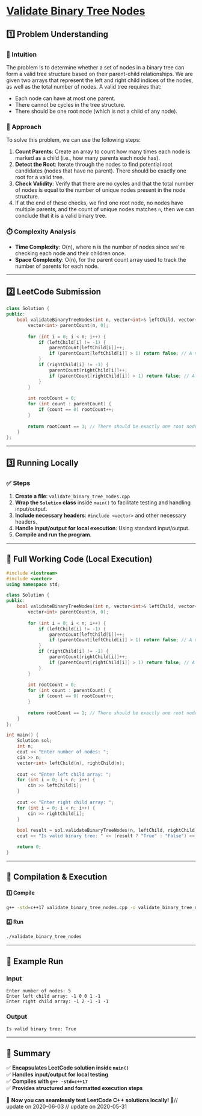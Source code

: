 # **[Validate Binary Tree Nodes](https://leetcode.com/problems/validate-binary-tree-nodes/description/)**  

## **1️⃣ Problem Understanding**  
### **📌 Intuition**  
The problem is to determine whether a set of nodes in a binary tree can form a valid tree structure based on their parent-child relationships. We are given two arrays that represent the left and right child indices of the nodes, as well as the total number of nodes. A valid tree requires that:
- Each node can have at most one parent.
- There cannot be cycles in the tree structure.
- There should be one root node (which is not a child of any node).

### **🚀 Approach**  
To solve this problem, we can use the following steps:
1. **Count Parents**: Create an array to count how many times each node is marked as a child (i.e., how many parents each node has). 
2. **Detect the Root**: Iterate through the nodes to find potential root candidates (nodes that have no parent). There should be exactly one root for a valid tree.
3. **Check Validity**: Verify that there are no cycles and that the total number of nodes is equal to the number of unique nodes present in the node structure. 
4. If at the end of these checks, we find one root node, no nodes have multiple parents, and the count of unique nodes matches `n`, then we can conclude that it is a valid binary tree.

### **⏱️ Complexity Analysis**  
- **Time Complexity**: O(n), where n is the number of nodes since we're checking each node and their children once.  
- **Space Complexity**: O(n), for the parent count array used to track the number of parents for each node.  

---  

## **2️⃣ LeetCode Submission**  
```cpp
class Solution {
public:
    bool validateBinaryTreeNodes(int n, vector<int>& leftChild, vector<int>& rightChild) {
        vector<int> parentCount(n, 0);
        
        for (int i = 0; i < n; i++) {
            if (leftChild[i] != -1) {
                parentCount[leftChild[i]]++;
                if (parentCount[leftChild[i]] > 1) return false; // A node can only have one parent
            }
            if (rightChild[i] != -1) {
                parentCount[rightChild[i]]++;
                if (parentCount[rightChild[i]] > 1) return false; // A node can only have one parent
            }
        }
        
        int rootCount = 0;
        for (int count : parentCount) {
            if (count == 0) rootCount++;
        }
        
        return rootCount == 1; // There should be exactly one root node
    }
};
```  

---  

## **3️⃣ Running Locally**  
### **✅ Steps**  
1. **Create a file**: `validate_binary_tree_nodes.cpp`  
2. **Wrap the `Solution` class** inside `main()` to facilitate testing and handling input/output.
3. **Include necessary headers**: `#include <vector>` and other necessary headers.
4. **Handle input/output for local execution**: Using standard input/output.
5. **Compile and run the program**.  

---  

## **📝 Full Working Code (Local Execution)**  
```cpp
#include <iostream>
#include <vector>
using namespace std;

class Solution {
public:
    bool validateBinaryTreeNodes(int n, vector<int>& leftChild, vector<int>& rightChild) {
        vector<int> parentCount(n, 0);
        
        for (int i = 0; i < n; i++) {
            if (leftChild[i] != -1) {
                parentCount[leftChild[i]]++;
                if (parentCount[leftChild[i]] > 1) return false; // A node can only have one parent
            }
            if (rightChild[i] != -1) {
                parentCount[rightChild[i]]++;
                if (parentCount[rightChild[i]] > 1) return false; // A node can only have one parent
            }
        }
        
        int rootCount = 0;
        for (int count : parentCount) {
            if (count == 0) rootCount++;
        }
        
        return rootCount == 1; // There should be exactly one root node
    }
};

int main() {
    Solution sol;
    int n;
    cout << "Enter number of nodes: ";
    cin >> n;
    vector<int> leftChild(n), rightChild(n);
    
    cout << "Enter left child array: ";
    for (int i = 0; i < n; i++) {
        cin >> leftChild[i];
    }
    
    cout << "Enter right child array: ";
    for (int i = 0; i < n; i++) {
        cin >> rightChild[i];
    }
    
    bool result = sol.validateBinaryTreeNodes(n, leftChild, rightChild);
    cout << "Is valid binary tree: " << (result ? "True" : "False") << endl;

    return 0;
}  
```  

---  

## **🔧 Compilation & Execution**  
#### **1️⃣ Compile**  
```bash
g++ -std=c++17 validate_binary_tree_nodes.cpp -o validate_binary_tree_nodes
```  

#### **2️⃣ Run**  
```bash
./validate_binary_tree_nodes
```  

---  

## **🎯 Example Run**  
### **Input**  
```
Enter number of nodes: 5
Enter left child array: -1 0 0 1 -1
Enter right child array: -1 2 -1 -1 -1
```  
### **Output**  
```
Is valid binary tree: True
```  

---  

## **📌 Summary**  
✅ **Encapsulates LeetCode solution inside `main()`**  
✅ **Handles input/output for local testing**  
✅ **Compiles with `g++ -std=c++17`**  
✅ **Provides structured and formatted execution steps**  

🚀 **Now you can seamlessly test LeetCode C++ solutions locally!** 🚀// update on 2020-06-03
// update on 2020-05-31
